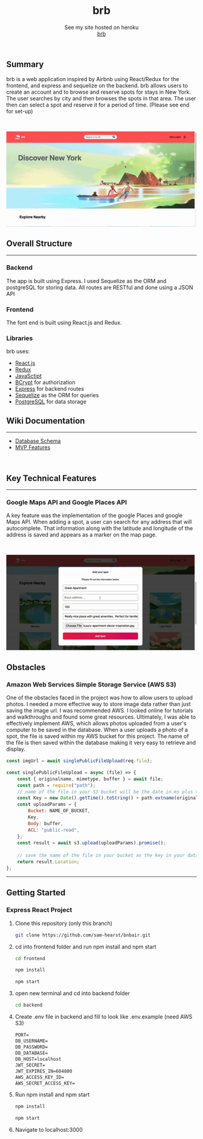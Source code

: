 <h1 align="center">brb</h1>

<p align="center">See my site hosted on heroku
<br><a href="https://bnbair.herokuapp.com/">brb</a></br></p>
&nbsp

## Summary
brb is a web application inspired by Airbnb using React/Redux for the frontend, and express and sequelize on the backend. brb allows users to create an account and to browse and reserve spots for stays in New York.  The user searches by city and then browses the spots in that area.  The user then can select a spot and reserve it for a period of time. (Please see end for set-up)

<p>&nbsp;</p>

<p align="center">
  <img src="./readme-assets/brb-homepage.gif" />
</p>

## Overall Structure

---


### Backend

The app is built using Express. I used Sequelize as the ORM and postgreSQL for storing data.  All routes are RESTful and done using a JSON API


### Frontend
The font end is built using React.js and Redux.


### Libraries
brb uses:
 - [React.js](https://reactjs.org/)
 - [Redux](https://redux.js.org/)
 - [JavaSctipt](https://www.javascript.com/)
 - [BCrypt](https://pypi.org/project/bcrypt/) for authorization
 - [Express](https://expressjs.com/) for backend routes
 - [Sequelize](https://sequelize.org/) as the ORM for queries
 - [PostgreSQL](https://www.postgresql.org/) for data storage


## Wiki Documentation

---

- [Database Schema](https://github.com/sam-hearst/bnbair/wiki/Database-Schema)
- [MVP Features](https://github.com/sam-hearst/bnbair/wiki/Feature-List)
<p>&nbsp;</p>


## Key Technical Features

 ---


### Google Maps API and Google Places API

A key feature was the implementation of the google Places and google Maps API. When adding a spot, a user can search for any address that will autocomplete.  That information along with the latitude and longitude of the address is saved and appears as a marker on the map page.

<p>&nbsp;</p>

<p align="center">
  <img src="./readme-assets/brb-google-api.gif" />
</p>

## Obstacles

### Amazon Web Services Simple Storage Service (AWS S3)

One of the obstacles faced in the project was how to allow users to upload photos. I needed a more effective way to store image data rather than just saving the image url.  I was recommended AWS.  I looked online for tutorials and walkthroughs and found some great resources.  Ultimately, I was able to effectively implement AWS, which allows photos uploaded from a user's computer to be saved in the database.  When a user uploads a photo of a spot, the file is saved within my AWS bucket for this project.  The name of the file is then saved within the database making it very easy to retrieve and display.

```javascript
const imgUrl = await singlePublicFileUpload(req.file);
```

```javascript
const singlePublicFileUpload = async (file) => {
    const { originalname, mimetype, buffer } = await file;
    const path = require("path");
    // name of the file in your S3 bucket will be the date in ms plus the extension name
    const Key = new Date().getTime().toString() + path.extname(originalname);
    const uploadParams = {
        Bucket: NAME_OF_BUCKET,
        Key,
        Body: buffer,
        ACL: "public-read",
    };
    const result = await s3.upload(uploadParams).promise();

    // save the name of the file in your bucket as the key in your database to retrieve for later
    return result.Location;
};
```

---

## Getting Started


### Express React Project

1. Clone this repository (only this branch)

   ```bash
   git clone https://github.com/sam-hearst/bnbair.git
   ```

2. cd into frontend folder and run npm install and npm start

    ```bash
    cd frontend
    ```

    ```bash
    npm install
    ```

    ```bash
    npm start
    ```

3.  open new terminal and cd into backend folder

    ```bash
    cd backend
    ```

4.  Create .env file in backend and fill to look like .env.example (need AWS S3)

    ```
    PORT=
    DB_USERNAME=
    DB_PASSWORD=
    DB_DATABASE=
    DB_HOST=localhost
    JWT_SECRET=
    JWT_EXPIRES_IN=604800
    AWS_ACCESS_KEY_ID=
    AWS_SECRET_ACCESS_KEY=
    ```

5. Run npm install and npm start

    ```bash
    npm install
    ```

    ```bash
    npm start
    ```

6.  Navigate to localhost:3000
